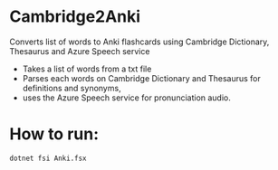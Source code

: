 # Cambridge2Anki

Converts list of words to Anki flashcards using Cambridge Dictionary, Thesaurus and Azure Speech service

- Takes a list of words from a txt file
- Parses each words on Cambridge Dictionary and Thesaurus for definitions and synonyms,
- uses the Azure Speech service for pronunciation audio.

# How to run:
```bash
dotnet fsi Anki.fsx
```
